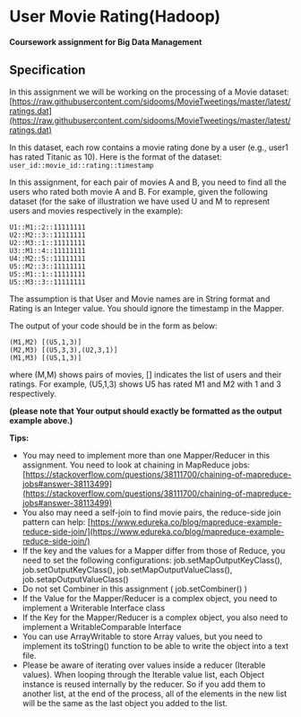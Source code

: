 # User Movie Rating(Hadoop)
#### Coursework assignment for Big Data Management
## Specification
In this assignment we will be working on the processing of a Movie dataset:  
[https://raw.githubusercontent.com/sidooms/MovieTweetings/master/latest/ratings.dat](https://raw.githubusercontent.com/sidooms/MovieTweetings/master/latest/ratings.dat)

In this dataset, each row contains a movie rating done by a user (e.g., user1 has rated Titanic as 10). Here is the format of the dataset: `user_id::movie_id::rating::timestamp`

In this assignment, for each pair of movies A and B, you need to find all the users who rated both movie A and B. For example, given the following dataset (for the sake of illustration we have used U and M to represent users and movies respectively in the example):
```
U1::M1::2::11111111
U2::M2::3::11111111
U2::M3::1::11111111
U3::M1::4::11111111
U4::M2::5::11111111
U5::M2::3::11111111
U5::M1::1::11111111
U5::M3::3::11111111
```
The assumption is that User and Movie names are in String format and Rating is an Integer value. You should ignore the timestamp in the Mapper.

The output of your code should be in the form as below:
```
(M1,M2) [(U5,1,3)]
(M2,M3) [(U5,3,3),(U2,3,1)]
(M1,M3) [(U5,1,3)]
```
where (M,M) shows pairs of movies, [] indicates the list of users and their ratings. For example, (U5,1,3) shows U5 has rated M1 and M2 with 1 and 3 respectively.

**(please note that Your output should exactly be formatted as the output example above.)**


**Tips:**
+ You may need to implement more than one Mapper/Reducer in this assignment. You need to look at chaining in MapReduce jobs: [https://stackoverflow.com/questions/38111700/chaining-of-mapreduce-jobs#answer-38113499](https://stackoverflow.com/questions/38111700/chaining-of-mapreduce-jobs#answer-38113499)
+ You also may need a self-join to find movie pairs, the reduce-side join pattern can help: [https://www.edureka.co/blog/mapreduce-example-reduce-side-join/](https://www.edureka.co/blog/mapreduce-example-reduce-side-join/)
+ If the key and the values for a Mapper differ from those of Reduce, you need to set the following configurations:
job.setMapOutputKeyClass(), job.setOutputKeyClass(), job.setMapOutputValueClass(), job.setapOutputValueClass()
+ Do not set Combiner in this assignment ( job.setCombiner() )
+ If the Value for the Mapper/Reducer is a complex object, you need to implement a Writerable Interface class
+ If the Key for the Mapper/Reducer is a complex object, you also need to implement a WritableComparable Interface
+ You can use ArrayWritable to store Array values, but you need to implement its toString() function to be able to write the object into a text file.
+ Please be aware of iterating over values inside a reducer (Iterable<MyWritable> values). When looping through the Iterable value list, each Object instance is reused internally by the reducer. So if you add them to another list, at the end of the process, all of the elements in the new list will be the same as the last object you added to the list.
